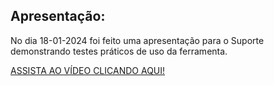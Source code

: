 ## Apresentação:
 No dia 18-01-2024 foi feito uma apresentação para o Suporte demonstrando testes práticos de uso da ferramenta.  

[ASSISTA AO VÍDEO CLICANDO AQUI!](https://drive.google.com/file/d/1_pWheKle0Fr9A-ifcA050hXac5ZHkrTB/view?usp=drive_link)